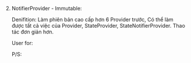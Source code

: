 2.  NotifierProvider - Immutable:

    Denifition:
    Làm phiên bản cao cấp hơn 6 Provider trước,
    Có thể làm được tất cả việc của Provider, StateProvider, StateNotifierProvider.
    Thao tác đơn giản hơn.

    User for:

    P/S:
